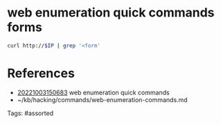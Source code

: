 # web enumeration quick commands forms
```bash
curl http://$IP | grep '<form'
```

# References
- [20221003150683](/zet/20221003150683/README.md) web enumeration quick commands
- ~/kb/hacking/commands/web-enumeration-commands.md

Tags:
    #assorted

